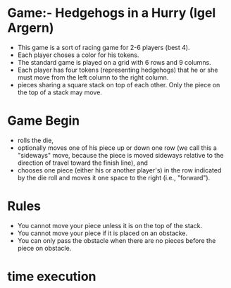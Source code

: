 # Game:- Hedgehogs in a Hurry (Igel Argern)
- This game is a sort of racing game for 2-6 players (best 4).
- Each player choses a color for his tokens.
- The standard game is played on a grid with 6 rows and 9 columns.
- Each player has four tokens (representing hedgehogs) that he or she must move from the left column to the right column.
- pieces sharing a square stack on top of each other. Only the piece on the top of a stack may move.
# Game Begin
- rolls the die,
- optionally moves one of his piece up or down one row (we call this a "sideways" move, because the piece is moved sideways relative to the direction of travel toward the finish line), and
- chooses one piece (either his or another player's) in the row indicated by the die roll and moves it one space to the right (i.e., "forward").
# Rules
- You cannot move your piece unless it is on the top of the stack.
- You cannot move your piece if it is placed on an obstacke.
- You can only pass the obstacle when there are no pieces before the piece on obstacle.
# time execution
